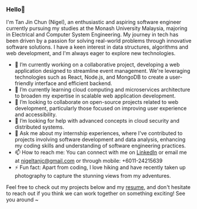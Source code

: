 ### Hello👋

I'm Tan Jin Chun (Nigel), an enthusiastic and aspiring software engineer currently pursuing my studies at the Monash University Malaysia, majoring in Electrical and Computer System Engineering. My journey in tech has been driven by a passion for solving real-world problems through innovative software solutions. I have a keen interest in data structures, algorithms and web development, and I'm always eager to explore new technologies.

- 🔭 I’m currently working on a collaborative project, developing a web application designed to streamline event management. We're leveraging technologies such as React, Node.js, and MongoDB to create a user-friendly interface and efficient backend.
- 🌱 I’m currently learning cloud computing and microservices architecture to broaden my expertise in scalable web application development.
- 👯 I’m looking to collaborate on open-source projects related to web development, particularly those focused on improving user experience and accessibility.
- 🤔 I’m looking for help with advanced concepts in cloud security and distributed systems.
- 💬 Ask me about my internship experiences, where I've contributed to projects involving software development and data analysis, enhancing my coding skills and understanding of software engineering practices.
- 📫 How to reach me: You can connect with me on [LinkedIn](https://www.linkedin.com/in/tanjinchun/) or email me at [nigeltanjc@gmail.com](mailto:nigeltanjc@gmail.com) or through mobile: +6011-24215639
- ⚡ Fun fact: Apart from coding, I love hiking and have recently taken up photography to capture the stunning views from my adventures.

Feel free to check out my projects below and my [resume](https://github.com/jinchuntan/jinchuntan/blob/main/Tan%20Jin%20Chun%20-%20Resume.pdf), and don't hesitate to reach out if you think we can work together on something exciting! See you around ~


<!--
**jinchuntan/jinchuntan** is a ✨ _special_ ✨ repository because its `README.md` (this file) appears on your GitHub profile.

Here are some ideas to get you started:

- 🔭 I’m currently working on ...
- 🌱 I’m currently learning ...
- 👯 I’m looking to collaborate on ...
- 🤔 I’m looking for help with ...
- 💬 Ask me about ...
- 📫 How to reach me: ...
- 😄 Pronouns: ...
- ⚡ Fun fact: ...
-->
